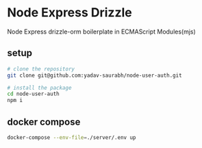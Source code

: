 # Node Express Drizzle

Node Express drizzle-orm boilerplate in ECMAScript Modules(mjs)

## setup

```bash
# clone the repository 
git clone git@github.com:yadav-saurabh/node-user-auth.git

# install the package
cd node-user-auth
npm i
```

## docker compose

```bash
docker-compose --env-file=./server/.env up
```
